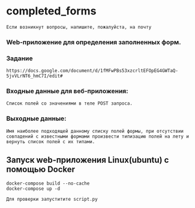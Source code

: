 # completed_forms
```
Если возникнут вопросы, напишите, пожалуйста, на почту
```
### Web-приложение для определения заполненных форм.
### Задание
```
https://docs.google.com/document/d/1fMFwPBs53xzcrltEFOpEG4GWTaQ-5jvVLrNT6_hmC7I/edit#
```

### Входные данные для веб-приложения:
```
Список полей со значениями в теле POST запроса.
```

### Выходные данные:
```
Имя наиболее подходящей данному списку полей формы, при отсутствии совпадений с известными формами произвести типизацию полей на лету и вернуть список полей с их типами.
```
## Запуск web-приложения Linux(ubuntu) с помощью Docker
```
docker-compose build --no-cache
docker-compose up -d
```
```
Для проверки запуститите script.py
```
